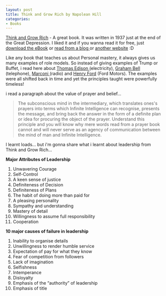 ```yaml
---
layout: post
title: Think and Grow Rich by Napolean Hill
categories:
- Books
---
```



[Think and Grow Rich](http://en.wikipedia.org/wiki/Think_and_Grow_Rich) - A great book. It was written in 1937 just at the end of the Great Depression. I liked it and if you wanna read it for free, just [download the eBook](http://www.zilliontech.com/knowledge/thinkandgrowrich.html) or [read from a blog ](http://think-and-grow-rich-book.blogspot.com/)or [another website](http://www.absolute1.net/napoleon-hill-think-and-grow-rich.html) :D

Like any book that teaches us about Personal mastery, it always gives us many examples of role models. So instead of giving examples of Trump or Buffet, i read here about [Thomas Edison ](http://en.wikipedia.org/wiki/Thomas_Edison)(electricity), [Graham Bell](http://en.wikipedia.org/wiki/Alexander_Bell) (telephone), [Marconi ](http://en.wikipedia.org/wiki/Guglielmo_Marconi)(radio) and [Henry Ford](http://en.wikipedia.org/wiki/Henry_Ford) (Ford Motors). The examples were all shifted back in time and yet the principles taught were powerfully timeless!

i read a paragraph about the value of prayer and belief...

> The subconscious mind in the intermediary, which translates ones's prayers into terms which Infinite Intelligence can recognise, presents the message, and bring back the answer in the form of a definite plan or idea for procuring the object of the prayer. Understand this principle and you will know why mere words read from a prayer book cannot and will never serve as an agency of communication between the mind of man and Infinite Intelligence.

I learnt loads... but i'm gonna share what i learnt about leadership from Think and Grow Rich...

**Major Attributes of Leadership**

1. Unwavering Courage
2. Self-Control
3. A keen sense of justice
4. Definiteness of Decision
5. Definiteness of Plans
6. The habit of doing more than paid for
7. A pleasing personality
8. Sympathy and understanding
9. Mastery of detail
10. Willingness to assume full responsibility
11. Cooperation

**10 major causes of failure in leadership**

1. Inability to organise details
2. Unwillingness to render humble service
3. Expectation of pay for what they know
4. Fear of competition from followers
5. Lack of imagination
6. Selfishness
7. Intemperance
8. Disloyalty
9. Emphasis of the “authority” of leadership
10. Emphasis of title
